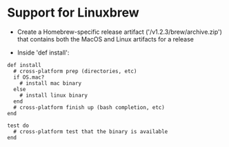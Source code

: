 # Support for Linuxbrew

- Create a Homebrew-specific release artifact ('/v1.2.3/brew/archive.zip') that
  contains both the MacOS and Linux artifacts for a release

- Inside 'def install':

``` 
def install
  # cross-platform prep (directories, etc)
  if OS.mac?
    # install mac binary
  else
    # install linux binary 
  end
  # cross-platform finish up (bash completion, etc)
end

test do
  # cross-platform test that the binary is available
end 
``` 
